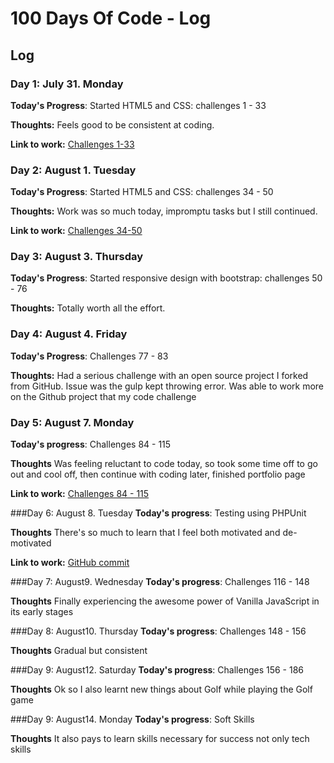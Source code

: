 # 100 Days Of Code - Log


## Log

### Day 1: July 31. Monday

**Today's Progress**: Started HTML5 and CSS: challenges 1 - 33

**Thoughts:** Feels good to be consistent at coding.

**Link to work:** [Challenges 1-33](https://codepen.io/Fucho/projects/public/)

### Day 2: August 1. Tuesday

**Today's Progress**: Started HTML5 and CSS: challenges 34 - 50

**Thoughts:** Work was so much today, impromptu tasks but I still continued.

**Link to work:** [Challenges 34-50](https://codepen.io/Fucho/projects/public/)

### Day 3: August 3. Thursday

**Today's Progress**: Started responsive design with bootstrap: challenges 50 - 76 

**Thoughts:** Totally worth all the effort.

### Day 4: August 4. Friday

**Today's Progress**: Challenges 77 - 83

**Thoughts:** Had a serious challenge with an open source project I forked from GitHub. Issue was the gulp kept throwing error. Was able to work more on the Github project that my code challenge

### Day 5: August 7. Monday

**Today's progress**: Challenges 84 - 115

**Thoughts** Was feeling reluctant to code today, so took some time off to go out and cool off, then continue with coding later, finished portfolio page

**Link to work:** [Challenges 84 - 115](https://codepen.io/Fucho/full/MvpaWJ)

###Day 6: August 8. Tuesday
**Today's progress**: Testing using PHPUnit

**Thoughts** There's so much to learn that I feel both motivated and de-motivated

**Link to work:** [GitHub commit](https://github.com/fmgbeoma/php7/commit/336a2c84d655e10612f5650a49f4bb9644ab30db)

###Day 7: August9. Wednesday
**Today's progress**: Challenges 116 - 148

**Thoughts** Finally experiencing the awesome power of Vanilla JavaScript in its early stages

###Day 8: August10. Thursday
**Today's progress**: Challenges 148 - 156

**Thoughts** Gradual but consistent

###Day 9: August12. Saturday
**Today's progress**: Challenges 156 - 186

**Thoughts** Ok so I also learnt new things about Golf while playing the Golf game

###Day 9: August14. Monday
**Today's progress**: Soft Skills

**Thoughts** It also pays to learn skills necessary for success not only tech skills
